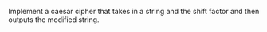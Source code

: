 Implement a caesar cipher that takes in a string and the shift factor and then outputs the modified string.